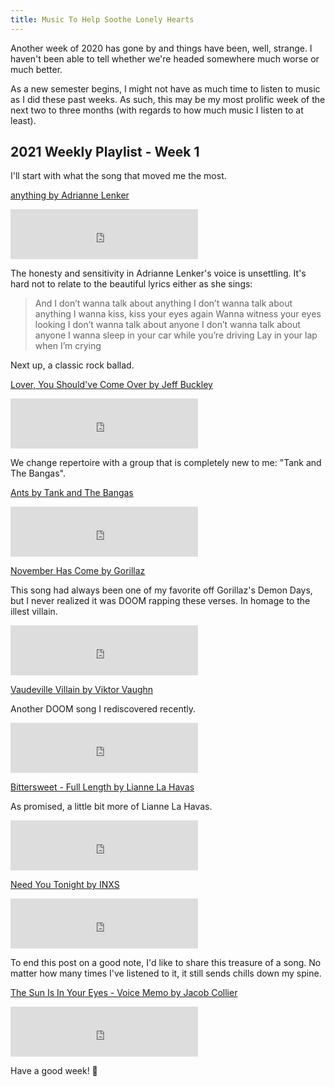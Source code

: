 ```yaml
---
title: Music To Help Soothe Lonely Hearts
---
```


Another week of 2020 has gone by and things have been, well, strange. I haven't been able to tell whether we're headed somewhere much worse or much better.

As a new semester begins, I might not have as much time to listen to music as I did these past weeks. As such, this may be my most prolific week of the next two to three months (with regards to how much music I listen to at least).

## 2021 Weekly Playlist - Week 1

I'll start with what the song that moved me the most.

[anything by Adrianne Lenker](https://open.spotify.com/track/4PwWESSlTwzvw9B7bmtTLS?si=4BlHUh-vQmy91y3zNfGOeg)

<iframe src="https://open.spotify.com/embed/track/4PwWESSlTwzvw9B7bmtTLS" width="300" height="80" frameborder="0" allowtransparency="true" allow="encrypted-media"></iframe>

The honesty and sensitivity in Adrianne Lenker's voice is unsettling. It's hard not to relate to the beautiful lyrics either as she sings:

> And I don’t wanna talk about anything
I don’t wanna talk about anything
I wanna kiss, kiss your eyes again
Wanna witness your eyеs looking
I don’t wanna talk about anyone
I don’t wanna talk about anyone
I wanna sleep in your car while you’rе driving
Lay in your lap when I’m crying

Next up, a classic rock ballad.

[Lover, You Should've Come Over by Jeff Buckley](https://open.spotify.com/track/6Jv7kjGkhY2fT4yuBF3aTz?si=uAA4GzjcRC2GBL_Fyz4smA)

<iframe src="https://open.spotify.com/embed/track/6Jv7kjGkhY2fT4yuBF3aTz" width="300" height="80" frameborder="0" allowtransparency="true" allow="encrypted-media"></iframe>

We change repertoire with a group that is completely new to me: "Tank and The Bangas".

[Ants by Tank and The Bangas](https://open.spotify.com/track/0r71bOApGbwrGrl2Tn0AWw?si=1zFMrPjAR9iVtMq1YPEMMA)

<iframe src="https://open.spotify.com/embed/track/0r71bOApGbwrGrl2Tn0AWw" width="300" height="80" frameborder="0" allowtransparency="true" allow="encrypted-media"></iframe>

[November Has Come by Gorillaz](https://open.spotify.com/track/6lrDckuosGpwEHtm1hHBcf?si=kj9dYKakSb-Jw5Djsuqxlg)

This song had always been one of my favorite off Gorillaz's Demon Days, but I never realized it was DOOM rapping these verses. In homage to the illest villain.

<iframe src="https://open.spotify.com/embed/track/6lrDckuosGpwEHtm1hHBcf" width="300" height="80" frameborder="0" allowtransparency="true" allow="encrypted-media"></iframe>

[Vaudeville Villain by Viktor Vaughn](https://open.spotify.com/track/6rkV9hz91Rr5iHnMRPZdEQ?si=bEcxlg7kTZmV24craqnXkg)

Another DOOM song I rediscovered recently.

<iframe src="https://open.spotify.com/embed/track/6rkV9hz91Rr5iHnMRPZdEQ" width="300" height="80" frameborder="0" allowtransparency="true" allow="encrypted-media"></iframe>

[Bittersweet - Full Length by Lianne La Havas](https://open.spotify.com/track/4uawMXx8VZ7WMrjAVOaCMe?si=WE2GpqDER5iJzHO7QnDicQ)

As promised, a little bit more of Lianne La Havas.

<iframe src="https://open.spotify.com/embed/track/4uawMXx8VZ7WMrjAVOaCMe" width="300" height="80" frameborder="0" allowtransparency="true" allow="encrypted-media"></iframe>

[Need You Tonight by INXS](https://open.spotify.com/track/5eU8qMd0TpaLqTGDZJaLDs?si=kC4vNRjWS-CbmqQqLARaIg)

<iframe src="https://open.spotify.com/embed/track/5eU8qMd0TpaLqTGDZJaLDs" width="300" height="80" frameborder="0" allowtransparency="true" allow="encrypted-media"></iframe>

To end this post on a good note, I'd like to share this treasure of a song. No matter how many times I've listened to it, it still sends chills down my spine.

[The Sun Is In Your Eyes - Voice Memo by Jacob Collier](https://open.spotify.com/track/6BzQnbYMiASXdwTerVH3zy?si=KepsGSf5SF6VVKkVaNvB0A)

<iframe src="https://open.spotify.com/embed/track/6BzQnbYMiASXdwTerVH3zy" width="300" height="80" frameborder="0" allowtransparency="true" allow="encrypted-media"></iframe>

Have a good week! 🙂
